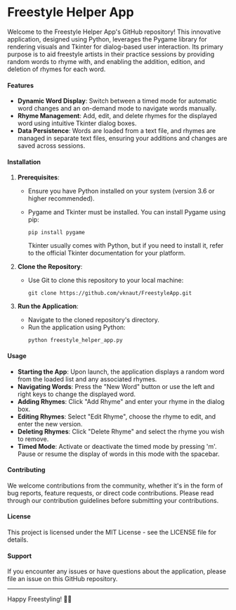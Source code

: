 
# Freestyle Helper App

Welcome to the Freestyle Helper App's GitHub repository! This innovative application, designed using Python, leverages the Pygame library for rendering visuals and Tkinter for dialog-based user interaction. Its primary purpose is to aid freestyle artists in their practice sessions by providing random words to rhyme with, and enabling the addition, edition, and deletion of rhymes for each word.

#### Features

- **Dynamic Word Display**: Switch between a timed mode for automatic word changes and an on-demand mode to navigate words manually.
- **Rhyme Management**: Add, edit, and delete rhymes for the displayed word using intuitive Tkinter dialog boxes.
- **Data Persistence**: Words are loaded from a text file, and rhymes are managed in separate text files, ensuring your additions and changes are saved across sessions.

#### Installation

1. **Prerequisites**:
   - Ensure you have Python installed on your system (version 3.6 or higher recommended).
   - Pygame and Tkinter must be installed. You can install Pygame using pip:
     ```
     pip install pygame
     ```

     Tkinter usually comes with Python, but if you need to install it, refer to the official Tkinter documentation for your platform.

2. **Clone the Repository**:
   - Use Git to clone this repository to your local machine:
     ```
     git clone https://github.com/vknaut/FreestyleApp.git
     ```
   
3. **Run the Application**:
   - Navigate to the cloned repository's directory.
   - Run the application using Python:
     ```
     python freestyle_helper_app.py
     ```

#### Usage

- **Starting the App**: Upon launch, the application displays a random word from the loaded list and any associated rhymes.
- **Navigating Words**: Press the "New Word" button or use the left and right keys to change the displayed word.
- **Adding Rhymes**: Click "Add Rhyme" and enter your rhyme in the dialog box.
- **Editing Rhymes**: Select "Edit Rhyme", choose the rhyme to edit, and enter the new version.
- **Deleting Rhymes**: Click "Delete Rhyme" and select the rhyme you wish to remove.
- **Timed Mode**: Activate or deactivate the timed mode by pressing 'm'. Pause or resume the display of words in this mode with the spacebar.

#### Contributing

We welcome contributions from the community, whether it's in the form of bug reports, feature requests, or direct code contributions. Please read through our contribution guidelines before submitting your contributions.

#### License

This project is licensed under the MIT License - see the LICENSE file for details.

#### Support

If you encounter any issues or have questions about the application, please file an issue on this GitHub repository.

---

Happy Freestyling! 🎤✨
